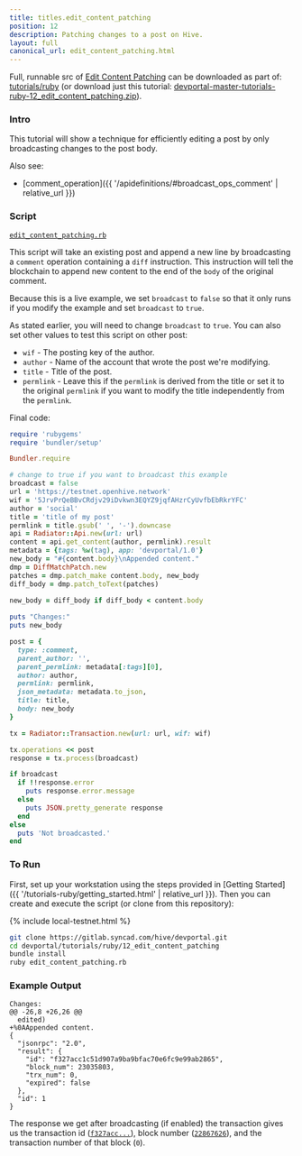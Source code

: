 ```yaml
---
title: titles.edit_content_patching
position: 12
description: Patching changes to a post on Hive.
layout: full
canonical_url: edit_content_patching.html
---
```

Full, runnable src of [Edit Content Patching](https://gitlab.syncad.com/hive/devportal/-/tree/master/tutorials/ruby/12_edit_content_patching) can be downloaded as part of: [tutorials/ruby](https://gitlab.syncad.com/hive/devportal/-/tree/master/tutorials/ruby) (or download just this tutorial: [devportal-master-tutorials-ruby-12_edit_content_patching.zip](https://gitlab.syncad.com/hive/devportal/-/archive/master/devportal-master.zip?path=tutorials/ruby/12_edit_content_patching)).

### Intro

This tutorial will show a technique for efficiently editing a post by only broadcasting changes to the post body.

Also see:
* [comment_operation]({{ '/apidefinitions/#broadcast_ops_comment' | relative_url }})

### Script

[`edit_content_patching.rb`](https://gitlab.syncad.com/hive/devportal/-/blob/master/tutorials/ruby/12_edit_content_patching/edit_content_patching.rb)

This script will take an existing post and append a new line by broadcasting a `comment` operation containing a `diff` instruction.  This instruction will tell the blockchain to append new content to the end of the `body` of the original comment.

Because this is a live example, we set `broadcast` to `false` so that it only runs if you modify the example and set `broadcast` to `true`.

As stated earlier, you will need to change `broadcast` to `true`.  You can also set other values to test this script on other post:

* `wif` - The posting key of the author.
* `author` - Name of the account that wrote the post we're modifying.
* `title` - Title of the post.
* `permlink` - Leave this if the `permlink` is derived from the title or set it to the original `permlink` if you want to modify the title independently from the `permlink`.

Final code:

```ruby
require 'rubygems'
require 'bundler/setup'

Bundler.require

# change to true if you want to broadcast this example
broadcast = false
url = 'https://testnet.openhive.network'
wif = '5JrvPrQeBBvCRdjv29iDvkwn3EQYZ9jqfAHzrCyUvfbEbRkrYFC'
author = 'social'
title = 'title of my post'
permlink = title.gsub(' ', '-').downcase
api = Radiator::Api.new(url: url)
content = api.get_content(author, permlink).result
metadata = {tags: %w(tag), app: 'devportal/1.0'}
new_body = "#{content.body}\nAppended content."
dmp = DiffMatchPatch.new
patches = dmp.patch_make content.body, new_body
diff_body = dmp.patch_toText(patches)

new_body = diff_body if diff_body < content.body
  
puts "Changes:"
puts new_body

post = {
  type: :comment,
  parent_author: '',
  parent_permlink: metadata[:tags][0],
  author: author,
  permlink: permlink,
  json_metadata: metadata.to_json,
  title: title,
  body: new_body
}

tx = Radiator::Transaction.new(url: url, wif: wif)

tx.operations << post
response = tx.process(broadcast)

if broadcast
  if !!response.error
    puts response.error.message
  else
    puts JSON.pretty_generate response
  end
else
  puts 'Not broadcasted.'
end

```

### To Run

First, set up your workstation using the steps provided in [Getting Started]({{ '/tutorials-ruby/getting_started.html' | relative_url }}).  Then you can create and execute the script (or clone from this repository):

{% include local-testnet.html %}

```bash
git clone https://gitlab.syncad.com/hive/devportal.git
cd devportal/tutorials/ruby/12_edit_content_patching
bundle install
ruby edit_content_patching.rb
```

### Example Output

```
Changes:
@@ -26,8 +26,26 @@
  edited)
+%0AAppended content.
{
  "jsonrpc": "2.0",
  "result": {
    "id": "f327acc1c51d907a9ba9bfac70e6fc9e99ab2865",
    "block_num": 23035803,
    "trx_num": 0,
    "expired": false
  },
  "id": 1
}
```

The response we get after broadcasting (if enabled) the transaction gives us the transaction id ([`f327acc...`](https://hiveblocks.com/tx/f327acc1c51d907a9ba9bfac70e6fc9e99ab2865)), block number ([`22867626`](https://hiveblocks.com/b/23035803)), and the transaction number of that block (`0`).
